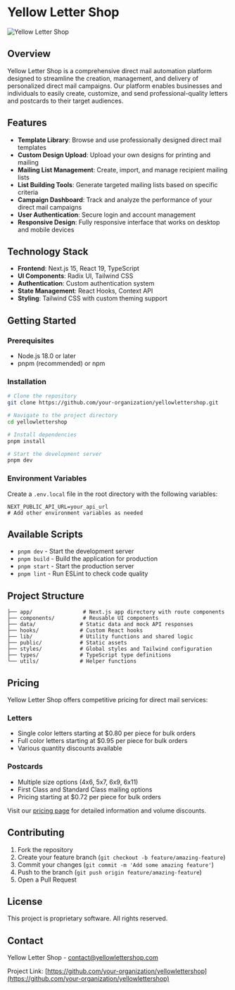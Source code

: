 # Yellow Letter Shop

![Yellow Letter Shop](https://via.placeholder.com/800x400?text=Yellow+Letter+Shop)

## Overview

Yellow Letter Shop is a comprehensive direct mail automation platform designed to streamline the creation, management, and delivery of personalized direct mail campaigns. Our platform enables businesses and individuals to easily create, customize, and send professional-quality letters and postcards to their target audiences.

## Features

- **Template Library**: Browse and use professionally designed direct mail templates
- **Custom Design Upload**: Upload your own designs for printing and mailing
- **Mailing List Management**: Create, import, and manage recipient mailing lists
- **List Building Tools**: Generate targeted mailing lists based on specific criteria
- **Campaign Dashboard**: Track and analyze the performance of your direct mail campaigns
- **User Authentication**: Secure login and account management
- **Responsive Design**: Fully responsive interface that works on desktop and mobile devices

## Technology Stack

- **Frontend**: Next.js 15, React 19, TypeScript
- **UI Components**: Radix UI, Tailwind CSS
- **Authentication**: Custom authentication system
- **State Management**: React Hooks, Context API
- **Styling**: Tailwind CSS with custom theming support

## Getting Started

### Prerequisites

- Node.js 18.0 or later
- pnpm (recommended) or npm

### Installation

```bash
# Clone the repository
git clone https://github.com/your-organization/yellowlettershop.git

# Navigate to the project directory
cd yellowlettershop

# Install dependencies
pnpm install

# Start the development server
pnpm dev
```

### Environment Variables

Create a `.env.local` file in the root directory with the following variables:

```
NEXT_PUBLIC_API_URL=your_api_url
# Add other environment variables as needed
```

## Available Scripts

- `pnpm dev` - Start the development server
- `pnpm build` - Build the application for production
- `pnpm start` - Start the production server
- `pnpm lint` - Run ESLint to check code quality

## Project Structure

```
├── app/                # Next.js app directory with route components
├── components/         # Reusable UI components
├── data/              # Static data and mock API responses
├── hooks/             # Custom React hooks
├── lib/               # Utility functions and shared logic
├── public/            # Static assets
├── styles/            # Global styles and Tailwind configuration
├── types/             # TypeScript type definitions
└── utils/             # Helper functions
```

## Pricing

Yellow Letter Shop offers competitive pricing for direct mail services:

### Letters
- Single color letters starting at $0.80 per piece for bulk orders
- Full color letters starting at $0.95 per piece for bulk orders
- Various quantity discounts available

### Postcards
- Multiple size options (4x6, 5x7, 6x9, 6x11)
- First Class and Standard Class mailing options
- Pricing starting at $0.72 per piece for bulk orders

Visit our [pricing page](#pricing) for detailed information and volume discounts.

## Contributing

1. Fork the repository
2. Create your feature branch (`git checkout -b feature/amazing-feature`)
3. Commit your changes (`git commit -m 'Add some amazing feature'`)
4. Push to the branch (`git push origin feature/amazing-feature`)
5. Open a Pull Request

## License

This project is proprietary software. All rights reserved.

## Contact

Yellow Letter Shop - [contact@yellowlettershop.com](mailto:contact@yellowlettershop.com)

Project Link: [https://github.com/your-organization/yellowlettershop](https://github.com/your-organization/yellowlettershop)
